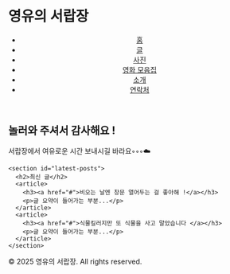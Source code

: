 # 영유의 서랍장

<body>
  <!-- 헤더 -->
  <header>
    <nav>
      <ul>
        <li><a href="index.html">홈</a></li>
        <li><a href="blog.html">글</a></li>
        <li><a href="photos.html">사진</a></li>
        <li><a href="collections.html">영화 모음집</a></li>
        <li><a href="about.html">소개</a></li>
        <li><a href="contact.html">연락처</a></li>
      </ul>
    </nav>
  </header>

  <!-- 메인 콘텐츠 -->
  <main>
    <section id="welcome">
      <h2>놀러와 주셔서 감사해요 !</h2>
      <p>서랍장에서 여유로운 시간 보내시길 바라요◦◦◦☁️</p>
    </section>

    <section id="latest-posts">
      <h2>최신 글</h2>
      <article>
        <h3><a href="#">비오는 날엔 창문 열어두는 걸 좋아해 !</a></h3>
        <p>글 요약이 들어가는 부분...</p>
      </article>
      <article>
        <h3><a href="#">식물킬러지만 또 식물을 사고 말았습니다 </a></h3>
        <p>글 요약이 들어가는 부분...</p>
      </article>
    </section>
  </main>

  <!-- 푸터 -->
  <footer>
    <p>© 2025 영유의 서랍장. All rights reserved.</p>
  </footer>
</body>
</html>

